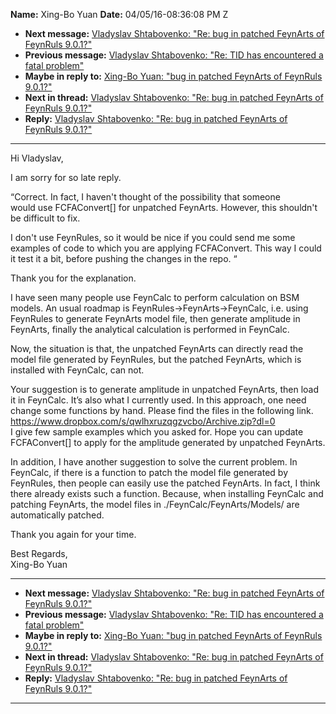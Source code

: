 **Name:** Xing-Bo Yuan
**Date:** 04/05/16-08:36:08 PM Z

  - **Next message:** [Vladyslav Shtabovenko: "Re: bug in patched
    FeynArts of FeynRuls 9.0.1?"](1041.html)
  - **Previous message:** [Vladyslav Shtabovenko: "Re: TID has
    encountered a fatal problem"](1039.html)
  - **Maybe in reply to:** [Xing-Bo Yuan: "bug in patched FeynArts of
    FeynRuls 9.0.1?"](1034.html)
  - **Next in thread:** [Vladyslav Shtabovenko: "Re: bug in patched
    FeynArts of FeynRuls 9.0.1?"](1041.html)
  - **Reply:** [Vladyslav Shtabovenko: "Re: bug in patched FeynArts of
    FeynRuls 9.0.1?"](1041.html)

-----

Hi Vladyslav,  

I am sorry for so late reply.  

“Correct. In fact, I haven't thought of the possibility that someone  
would use FCFAConvert[] for unpatched FeynArts. However, this
shouldn't  
be difficult to fix.  

I don't use FeynRules, so it would be nice if you could send me some  
examples of code to which you are applying FCFAConvert. This way I
could  
it test it a bit, before pushing the changes in the repo. “  

Thank you for the explanation.  

I have seen many people use FeynCalc to perform calculation on BSM
models. An usual roadmap is FeynRules-\>FeynArts-\>FeynCalc, i.e. using
FeynRules to generate FeynArts model file, then generate amplitude in
FeynArts, finally the analytical calculation is performed in FeynCalc.  

Now, the situation is that, the unpatched FeynArts can directly read the
model file generated by FeynRules, but the patched FeynArts, which is
installed with FeynCalc, can not.  

Your suggestion is to generate amplitude in unpatched FeynArts, then
load it in FeynCalc. It’s also what I currently used. In this approach,
one need change some functions by hand. Please find the files in the
following link.  
https://www.dropbox.com/s/qwlhxruzqgzvcbo/Archive.zip?dl=0  
I give few sample examples which you asked for. Hope you can update
FCFAConvert[] to apply for the amplitude generated by unpatched
FeynArts.  

In addition, I have another suggestion to solve the current problem. In
FeynCalc, if there is a function to patch the model file generated by
FeynRules, then people can easily use the patched FeynArts. In fact, I
think there already exists such a function. Because, when installing
FeynCalc and patching FeynArts, the model files in
./FeynCalc/FeynArts/Models/ are automatically patched.  

Thank you again for your time.  

Best Regards,  
Xing-Bo Yuan  

-----

  - **Next message:** [Vladyslav Shtabovenko: "Re: bug in patched
    FeynArts of FeynRuls 9.0.1?"](1041.html)
  - **Previous message:** [Vladyslav Shtabovenko: "Re: TID has
    encountered a fatal problem"](1039.html)
  - **Maybe in reply to:** [Xing-Bo Yuan: "bug in patched FeynArts of
    FeynRuls 9.0.1?"](1034.html)
  - **Next in thread:** [Vladyslav Shtabovenko: "Re: bug in patched
    FeynArts of FeynRuls 9.0.1?"](1041.html)
  - **Reply:** [Vladyslav Shtabovenko: "Re: bug in patched FeynArts of
    FeynRuls 9.0.1?"](1041.html)

-----

